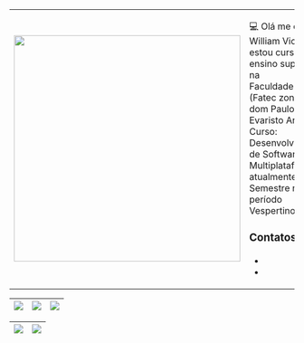 <table border="0" cellspacing="0" cellpadding="0">
  <tr>
    <td style="border: 0";>
      <img width="400" src="https://d27jswm5an3efw.cloudfront.net/app/uploads/2019/07/insert-image-html.jpg" />
    </td>
    <td style="border: 0";>
      <p>
        💻 Olá me chamo William Victor, estou cursando ensino superior na <br> Faculdade (Fatec zona sul - dom Paulo Evaristo Arns) Curso: Desenvolvimento <br> de Software Multiplataforma, atualmente no 3° Semestre no período Vespertino.
      </p>
      <h3>Contatos</h3>
      <ul>
        <li>
           <a href="https://www.instagram.com/william_fraga00/"><img src="https://img.shields.io/badge/Instagram-E4405F?style=for-the-badge&logo=instagram&logoColor=white" alt="" srcset=""></a>
        </li>
        <li>
          <a href="https://www.linkedin.com/in/william-victor-soares-silva-marques-fraga-1a7104233/"><img src="https://img.shields.io/badge/LinkedIn-0077B5?style=for-the-badge&logo=linkedin&logoColor=white" alt="" srcset=""></a>
        </li>
      </ul>
    </td>
  </tr>
</table>





| ![](http://github-profile-summary-cards.vercel.app/api/cards/stats?username=WilliamFraga21&theme=midnight_purple) | ![](http://github-profile-summary-cards.vercel.app/api/cards/repos-per-language?username=WilliamFraga21&theme=midnight_purple) | ![](http://github-profile-summary-cards.vercel.app/api/cards/most-commit-language?username=WilliamFraga21&theme=midnight_purple) |
| :-: | :-: | :-: |


| ![](http://github-profile-summary-cards.vercel.app/api/cards/profile-details?username=WilliamFraga21&theme=midnight_purple) | [![](https://streak-stats.demolab.com/?user=WilliamFraga21&theme=midnight-purple)](https://git.io/streak-stats) |
| :-: | :-: |



